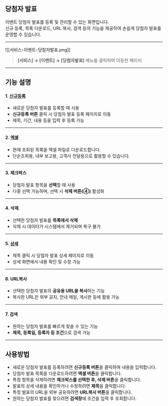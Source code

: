 ## 당첨자 발표

이벤트 당첨자 발표를 등록 및 관리할 수 있는 화면입니다.  
신규 등록, 목록 다운로드, URL 복사, 검색 등의 기능을 제공하여 손쉽게 당첨자 발표를 운영할 수 있습니다.  

***
![[서비스-이벤트-당첨자발표.png]]

> **[서비스] → [이벤트] → [당첨자발표]** 메뉴를 클릭하여 이동한 페이지  

***

## 기능 설명

#### 1. [신규등록](당첨자발표-신규등록.md)
- 새로운 당첨자 발표를 등록할 때 사용  
- **신규등록 버튼** 클릭 시 당첨자 발표 등록 페이지로 이동  
- 제목, 기간, 내용 등을 입력 후 등록 가능  

***

#### 2. [엑셀](엑셀.md)
- 현재 조회된 목록을 엑셀 파일로 다운로드합니다.  
- 단순조회용, 내부 보고용, 고객사 전달용으로 활용할 수 있습니다.  

***

#### 3. 체크박스
- 당첨자 발표 항목을 **선택**할 때 사용  
- 다중 선택 가능하며, 선택 시 **삭제 버튼(④)** 활성화  

***

#### 4. 삭제
- 선택한 당첨자 발표를 **목록에서 삭제**  
- 삭제 시 데이터가 시스템에서 제거되며 복구 불가  

***

#### 5. [상세](당첨자발표-상세.md)
- 제목 클릭 시 당첨자 발표 상세 페이지로 이동  
- 상세 화면에서 내용 확인 및 수정 가능  

***

#### 6. URL복사
- 선택한 당첨자 발표의 **공유용 URL을 복사**하는 기능  
- 복사한 URL은 외부 공지, 안내 메일, 게시판 등에 활용 가능  

***

#### 7. 검색
- 원하는 당첨자 발표를 빠르게 찾을 수 있는 기능  
- **제목, 등록일, 등록자 등 조건**으로 검색 가능  

***

## 사용방법
- 새로운 당첨자 발표를 등록하려면 **신규등록 버튼**을 클릭하여 내용을 입력합니다.  
- 당첨자 발표 목록을 다운로드하려면 **엑셀 버튼**을 클릭합니다.  
- 특정 항목을 삭제하려면 **체크박스를 선택한 후, 삭제 버튼**을 클릭합니다.  
- 발표의 상세 내용을 확인하거나 수정하려면 **제목**을 클릭합니다.  
- 특정 발표의 URL을 외부 공유하려면 **URL복사 버튼**을 클릭합니다.  
- 원하는 당첨자 발표를 찾으려면 **검색창**에 조건을 입력 후 조회합니다.  

